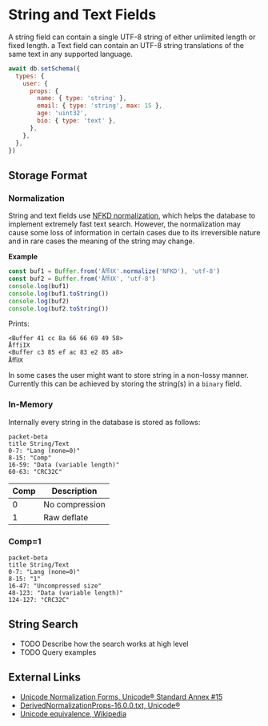 # String and Text Fields

A string field can contain a single UTF-8 string of either unlimited length or
fixed length. a Text field can contain an UTF-8 string translations of the same
text in any supported language.

```js
await db.setSchema({
  types: {
    user: {
      props: {
        name: { type: 'string' },
        email: { type: 'string', max: 15 },
        age: 'uint32',
        bio: { type: 'text' },
      },
    },
  },
})
```

## Storage Format

### Normalization

String and text fields use [NFKD normalization](https://unicode.org/reports/tr15/),
which helps the database to implement extremely fast text search.
However, the normalization may cause some loss of information in certain cases
due to its irreversible nature and in rare cases the meaning of the string may
change.

**Example**

```js
const buf1 = Buffer.from('ÅﬃⅨ'.normalize('NFKD'), 'utf-8')
const buf2 = Buffer.from('ÅﬃⅨ', 'utf-8')
console.log(buf1)
console.log(buf1.toString())
console.log(buf2)
console.log(buf2.toString())
```

Prints:

```
<Buffer 41 cc 8a 66 66 69 49 58>
ÅffiIX
<Buffer c3 85 ef ac 83 e2 85 a8>
ÅﬃⅨ
```

In some cases the user might want to store string in a non-lossy manner.
Currently this can be achieved by storing the string(s) in a `binary` field.

### In-Memory

Internally every string in the database is stored as follows:

```mermaid
packet-beta
title String/Text
0-7: "Lang (none=0)"
8-15: "Comp"
16-59: "Data (variable length)"
60-63: "CRC32C"
```

| Comp | Description    |
| ---- | -------------- |
| 0    | No compression |
| 1    | Raw deflate    |

### Comp=1

```mermaid
packet-beta
title String/Text
0-7: "Lang (none=0)"
8-15: "1"
16-47: "Uncompressed size"
48-123: "Data (variable length)"
124-127: "CRC32C"
```

## String Search

- TODO Describe how the search works at high level
- TODO Query examples

## External Links

- [Unicode Normalization Forms, Unicode® Standard Annex #15](https://unicode.org/reports/tr15/)
- [DerivedNormalizationProps-16.0.0.txt, Unicode®](https://www.unicode.org/Public/UCD/latest/ucd/DerivedNormalizationProps.txt)
- [Unicode equivalence, Wikipedia](https://en.wikipedia.org/wiki/Unicode_equivalence)
